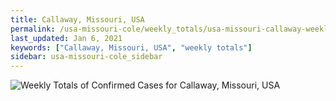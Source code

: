 ```yaml
---
title: Callaway, Missouri, USA
permalink: /usa-missouri-cole/weekly_totals/usa-missouri-callaway-weekly_totals.html
last_updated: Jan 6, 2021
keywords: ["Callaway, Missouri, USA", "weekly totals"]
sidebar: usa-missouri-cole_sidebar
---
```


![Weekly Totals of Confirmed Cases for Callaway, Missouri, USA](/covid_tracker/images/graphs/usa-missouri-callaway-weekly_totals_graph.png)
